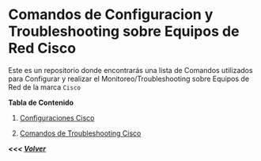 # **Comandos de Configuracion y Troubleshooting sobre Equipos de Red Cisco**

Este es un repositorio donde encontrarás una lista de Comandos utilizados para Configurar y realizar el Monitoreo/Troubleshooting sobre Equipos de Red de la marca `Cisco`

**Tabla de Contenido**

1. [Configuraciones Cisco](./CMD_Configuraciones/cmd_configuracion.md)

2. [Comandos de Troubleshooting Cisco](./CMD_Troubleshooting/cmd_troubleshooting.md)


_**<<< [Volver](../README.md)**_

